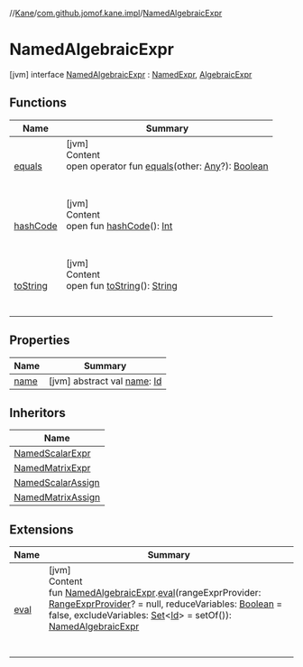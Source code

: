 //[Kane](../../index.md)/[com.github.jomof.kane.impl](../index.md)/[NamedAlgebraicExpr](index.md)



# NamedAlgebraicExpr  
 [jvm] interface [NamedAlgebraicExpr](index.md) : [NamedExpr](../-named-expr/index.md), [AlgebraicExpr](../../com.github.jomof.kane/-algebraic-expr/index.md)   


## Functions  
  
|  Name|  Summary| 
|---|---|
| <a name="kotlin/Any/equals/#kotlin.Any?/PointingToDeclaration/"></a>[equals](../../com.github.jomof.kane.impl.types/-double-algebraic-type/index.md#%5Bkotlin%2FAny%2Fequals%2F%23kotlin.Any%3F%2FPointingToDeclaration%2F%5D%2FFunctions%2F-711644126)| <a name="kotlin/Any/equals/#kotlin.Any?/PointingToDeclaration/"></a>[jvm]  <br>Content  <br>open operator fun [equals](../../com.github.jomof.kane.impl.types/-double-algebraic-type/index.md#%5Bkotlin%2FAny%2Fequals%2F%23kotlin.Any%3F%2FPointingToDeclaration%2F%5D%2FFunctions%2F-711644126)(other: [Any](https://kotlinlang.org/api/latest/jvm/stdlib/kotlin/-any/index.html)?): [Boolean](https://kotlinlang.org/api/latest/jvm/stdlib/kotlin/-boolean/index.html)  <br><br><br>
| <a name="kotlin/Any/hashCode/#/PointingToDeclaration/"></a>[hashCode](../../com.github.jomof.kane.impl.types/-double-algebraic-type/index.md#%5Bkotlin%2FAny%2FhashCode%2F%23%2FPointingToDeclaration%2F%5D%2FFunctions%2F-711644126)| <a name="kotlin/Any/hashCode/#/PointingToDeclaration/"></a>[jvm]  <br>Content  <br>open fun [hashCode](../../com.github.jomof.kane.impl.types/-double-algebraic-type/index.md#%5Bkotlin%2FAny%2FhashCode%2F%23%2FPointingToDeclaration%2F%5D%2FFunctions%2F-711644126)(): [Int](https://kotlinlang.org/api/latest/jvm/stdlib/kotlin/-int/index.html)  <br><br><br>
| <a name="kotlin/Any/toString/#/PointingToDeclaration/"></a>[toString](../../com.github.jomof.kane.impl.types/-object-kane-type/-companion/index.md#%5Bkotlin%2FAny%2FtoString%2F%23%2FPointingToDeclaration%2F%5D%2FFunctions%2F-711644126)| <a name="kotlin/Any/toString/#/PointingToDeclaration/"></a>[jvm]  <br>Content  <br>open fun [toString](../../com.github.jomof.kane.impl.types/-object-kane-type/-companion/index.md#%5Bkotlin%2FAny%2FtoString%2F%23%2FPointingToDeclaration%2F%5D%2FFunctions%2F-711644126)(): [String](https://kotlinlang.org/api/latest/jvm/stdlib/kotlin/-string/index.html)  <br><br><br>


## Properties  
  
|  Name|  Summary| 
|---|---|
| <a name="com.github.jomof.kane.impl/NamedAlgebraicExpr/name/#/PointingToDeclaration/"></a>[name](index.md#%5Bcom.github.jomof.kane.impl%2FNamedAlgebraicExpr%2Fname%2F%23%2FPointingToDeclaration%2F%5D%2FProperties%2F-711644126)| <a name="com.github.jomof.kane.impl/NamedAlgebraicExpr/name/#/PointingToDeclaration/"></a> [jvm] abstract val [name](index.md#%5Bcom.github.jomof.kane.impl%2FNamedAlgebraicExpr%2Fname%2F%23%2FPointingToDeclaration%2F%5D%2FProperties%2F-711644126): [Id](../index.md#%5Bcom.github.jomof.kane.impl%2FId%2F%2F%2FPointingToDeclaration%2F%5D%2FClasslikes%2F-711644126)   <br>


## Inheritors  
  
|  Name| 
|---|
| <a name="com.github.jomof.kane.impl/NamedScalarExpr///PointingToDeclaration/"></a>[NamedScalarExpr](../-named-scalar-expr/index.md)
| <a name="com.github.jomof.kane.impl/NamedMatrixExpr///PointingToDeclaration/"></a>[NamedMatrixExpr](../-named-matrix-expr/index.md)
| <a name="com.github.jomof.kane.impl/NamedScalarAssign///PointingToDeclaration/"></a>[NamedScalarAssign](../-named-scalar-assign/index.md)
| <a name="com.github.jomof.kane.impl/NamedMatrixAssign///PointingToDeclaration/"></a>[NamedMatrixAssign](../-named-matrix-assign/index.md)


## Extensions  
  
|  Name|  Summary| 
|---|---|
| <a name="com.github.jomof.kane//eval/com.github.jomof.kane.impl.NamedAlgebraicExpr#com.github.jomof.kane.impl.sheet.RangeExprProvider?#kotlin.Boolean#kotlin.collections.Set[kotlin.Any]/PointingToDeclaration/"></a>[eval](../../com.github.jomof.kane/eval.md)| <a name="com.github.jomof.kane//eval/com.github.jomof.kane.impl.NamedAlgebraicExpr#com.github.jomof.kane.impl.sheet.RangeExprProvider?#kotlin.Boolean#kotlin.collections.Set[kotlin.Any]/PointingToDeclaration/"></a>[jvm]  <br>Content  <br>fun [NamedAlgebraicExpr](index.md).[eval](../../com.github.jomof.kane/eval.md)(rangeExprProvider: [RangeExprProvider](../../com.github.jomof.kane.impl.sheet/-range-expr-provider/index.md)? = null, reduceVariables: [Boolean](https://kotlinlang.org/api/latest/jvm/stdlib/kotlin/-boolean/index.html) = false, excludeVariables: [Set](https://kotlinlang.org/api/latest/jvm/stdlib/kotlin.collections/-set/index.html)<[Id](../index.md#%5Bcom.github.jomof.kane.impl%2FId%2F%2F%2FPointingToDeclaration%2F%5D%2FClasslikes%2F-711644126)> = setOf()): [NamedAlgebraicExpr](index.md)  <br><br><br>

